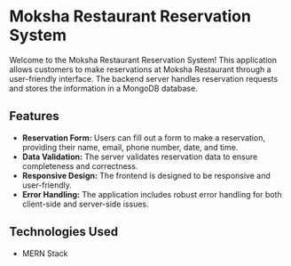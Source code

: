 # Moksha Restaurant Reservation System

Welcome to the Moksha Restaurant Reservation System! This application allows customers to make reservations at Moksha Restaurant through a user-friendly interface. The backend server handles reservation requests and stores the information in a MongoDB database.

## Features

- **Reservation Form:** Users can fill out a form to make a reservation, providing their name, email, phone number, date, and time.
- **Data Validation:** The server validates reservation data to ensure completeness and correctness.
- **Responsive Design:** The frontend is designed to be responsive and user-friendly.
- **Error Handling:** The application includes robust error handling for both client-side and server-side issues.

## Technologies Used

- MERN Stack






